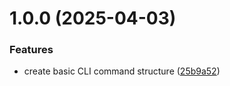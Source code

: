 # 1.0.0 (2025-04-03)

### Features

- create basic CLI command structure ([25b9a52](https://github.com/fvena/safeTrunk/commit/25b9a5203d49614a8333c355f40012cd037ebc97))
